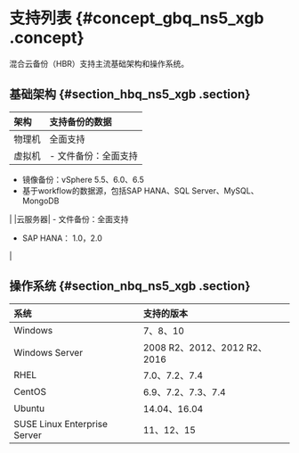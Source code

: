 # 支持列表 {#concept_gbq_ns5_xgb .concept}

混合云备份（HBR）支持主流基础架构和操作系统。

## 基础架构 {#section_hbq_ns5_xgb .section}

|架构|支持备份的数据|
|:-|:------|
|物理机|全面支持|
|虚拟机| -   文件备份：全面支持
-   镜像备份：vSphere 5.5、6.0、6.5
-   基于workflow的数据源，包括SAP HANA、SQL Server、MySQL、MongoDB

 |
|云服务器| -   文件备份：全面支持
-   SAP HANA： 1.0，2.0

 |

## 操作系统 {#section_nbq_ns5_xgb .section}

|系统|支持的版本|
|:-|:----|
|Windows|7、8、10|
|Windows Server|2008 R2、2012、2012 R2、2016|
|RHEL|7.0、7.2、7.4|
|CentOS|6.9、7.2、7.3、7.4|
|Ubuntu|14.04、16.04|
|SUSE Linux Enterprise Server|11、12、15|

